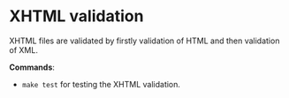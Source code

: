 # XHTML validation

XHTML files are validated by firstly validation of HTML and then validation of XML.

**Commands**:
* `make test` for testing the XHTML validation.
